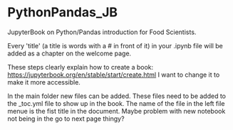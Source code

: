 # PythonPandas_JB
JupyterBook on Python/Pandas introduction for Food Scientists.






Every 'title' (a title is words with a # in front of it) in your .ipynb file will be added as a chapter on the welcome page. 

These steps clearly explain how to create a book: https://jupyterbook.org/en/stable/start/create.html I want to change it to make it more accessible. 

In the main folder new files can be added. These files need to be added to the _toc.yml file to show up in the book. 
The name of the file in the left file menue is the fist title in the document. Maybe problem with new notebook not being in the go to next page thingy? 
